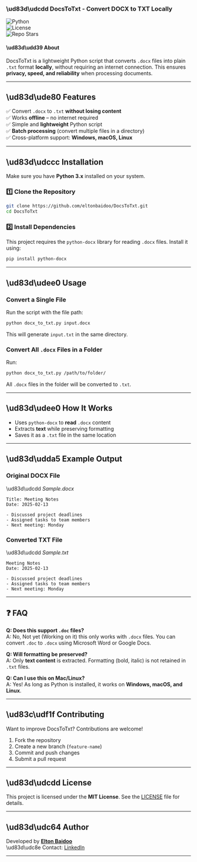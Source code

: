 ### **\ud83d\udcdd DocsToTxt - Convert DOCX to TXT Locally**  

![Python](https://img.shields.io/badge/Made%20with-Python-blue)  
![License](https://img.shields.io/github/license/eltonbaidoo/DocsToTxt)  
![Repo Stars](https://img.shields.io/github/stars/eltonbaidoo/DocsToTxt?style=social)  

#### **\ud83d\udd39 About**  
DocsToTxt is a lightweight Python script that converts `.docx` files into plain `.txt` format **locally**, without requiring an internet connection. This ensures **privacy, speed, and reliability** when processing documents.  

---

## \ud83d\ude80 **Features**  
✅ Convert `.docx` to `.txt` **without losing content**  
✅ Works **offline** – no internet required  
✅ Simple and **lightweight** Python script  
✅ **Batch processing** (convert multiple files in a directory)  
✅ Cross-platform support: **Windows, macOS, Linux**  

---

## \ud83d\udccc **Installation**  
Make sure you have **Python 3.x** installed on your system.  

### **1️⃣ Clone the Repository**  
```sh  
git clone https://github.com/eltonbaidoo/DocsToTxt.git  
cd DocsToTxt  
```

### **2️⃣ Install Dependencies**  
This project requires the `python-docx` library for reading `.docx` files. Install it using:  
```sh  
pip install python-docx  
```

---

## \ud83d\udee0 **Usage**  
### **Convert a Single File**  
Run the script with the file path:  
```sh  
python docx_to_txt.py input.docx  
```
This will generate `input.txt` in the same directory.  

### **Convert All `.docx` Files in a Folder**  
Run:  
```sh  
python docx_to_txt.py /path/to/folder/  
```
All `.docx` files in the folder will be converted to `.txt`.  

---

## \ud83d\udee0 **How It Works**  
- Uses `python-docx` to **read** `.docx` content  
- Extracts **text** while preserving formatting  
- Saves it as a `.txt` file in the same location  

---

## \ud83d\udda5 **Example Output**  
### **Original DOCX File**  
\ud83d\udcdd _Sample.docx_  
```  
Title: Meeting Notes  
Date: 2025-02-13  

- Discussed project deadlines  
- Assigned tasks to team members  
- Next meeting: Monday  
```

### **Converted TXT File**  
\ud83d\udcdd _Sample.txt_  
```  
Meeting Notes  
Date: 2025-02-13  

- Discussed project deadlines  
- Assigned tasks to team members  
- Next meeting: Monday  
```

---

## ❓ **FAQ**  
**Q: Does this support `.doc` files?**  
A: No, Not yet (Working on it) this only works with `.docx` files. You can convert `.doc` to `.docx` using Microsoft Word or Google Docs.  

**Q: Will formatting be preserved?**  
A: Only **text content** is extracted. Formatting (bold, italic) is not retained in `.txt` files.  

**Q: Can I use this on Mac/Linux?**  
A: Yes! As long as Python is installed, it works on **Windows, macOS, and Linux**.  

---

## \ud83c\udf1f **Contributing**  
Want to improve DocsToTxt? Contributions are welcome!  
1. Fork the repository  
2. Create a new branch (`feature-name`)  
3. Commit and push changes  
4. Submit a pull request  

---

## \ud83d\udcdd **License**  
This project is licensed under the **MIT License**. See the [LICENSE](LICENSE) file for details.  

---

## \ud83d\udc64 **Author**  
Developed by **[Elton Baidoo](https://github.com/eltonbaidoo)**  
\ud83d\udc8e Contact: [LinkedIn](https://linkedin.com/in/baidooelton)  

---
